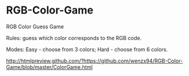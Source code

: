 # RGB-Color-Game
RGB Color Guess Game

Rules: guess which color corresponds to the RGB code.

Modes: Easy - choose from 3 colors; Hard - choose from 6 colors.

http://htmlpreview.github.com/?https://github.com/wenzx94/RGB-Color-Game/blob/master/ColorGame.html
